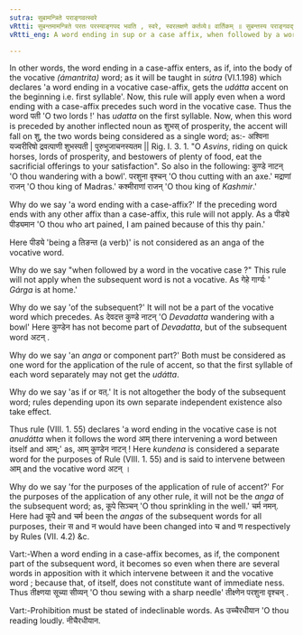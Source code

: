 ```yaml
---
sutra: सुबामन्त्रिते पराङ्गवत्स्वरे
vRtti: सुबन्तमामन्त्रिते परतः परस्याङ्गपद भवति , स्वरे, स्वरलक्षणे कर्तव्ये॥ वार्तिकम् ॥ सुबन्तस्य पराङ्गवद्भावे समानाधिकरणस्योपसंख्यानमननन्तरत्वात् ॥ वार्तिकम् ॥ अव्ययानां प्रतिषेधो वक्तव्यः ॥
vRtti_eng: A word ending in sup or a case affix, when followed by a word in the vocative case, is regarded as if it was the _anga_ or component part of such subsequent vocative word, when a rule relating to accent is to be applied.

---
```

In other words, the word ending in a case-affix enters, as if, into the body of the vocative _(ámantrita)_ word; as it will be taught in _sútra_ (VI.1.198) which declares 'a word ending in a vocative case-affix, gets the _udátta_ accent on the beginning i.e. first syllable'. Now, this rule will apply even when a word ending with a case-affix precedes such word in the vocative case. Thus the word पती 'O two lords !' has _udatta_ on the first syllable. Now, when this word is preceded by another inflected noun as शुभस् of prosperity, the accent will fall on शु, the two words being considered as a single word; as:-
अश्विना यज्वरीरिषो द्रवत्पाणी शुभस्पती | पुरुभुजाचनस्यतम || Rig. I. 3. 1.
"O _Asvins_, riding on quick horses, lords of prosperity, and bestowers of plenty of food, eat the sacrificial offerings to your satisfaction". So also in the following: कुण्डे नाटन् 'O thou wandering with a bowl'. परशुना वृश्चन् 'O thou cutting with an axe.' मद्राणां राजन् 'O thou king of Madras.' कश्मीराणां राजन् 'O thou king of _Kashmir_.'

Why do we say 'a word ending with a case-affix?' If the preceding word ends with any other affix than a case-affix, this rule will not apply. As a पीड्ये पीड्यमान 'O thou who art pained, I am pained because of this thy pain.'

Here पीड्ये 'being a तिङन्त (a verb)' is not considered as an anga of the vocative word.

Why do we say "when followed by a word in the vocative case ?" This rule will not apply when the subsequent word is not a vocative. As गेहे गार्ग्यः ' _Gárga_ is at home.'

Why do we say 'of the subsequent?' It will not be a part of the vocative word which precedes. As देवदत्त कुण्डे नाटन्  'O _Devadatta_ wandering with a bowl' Here कुण्डेन has not become part of _Devadatta_, but of the subsequent word अटन् .

Why do we say 'an _anga_ or component part?' Both must be considered as one word for the application of the rule of accent, so that the first syllable of each word separately may not get the _udátta_.

Why do we say 'as if or  वत्.' It is not altogether the body of the subsequent word; rules depending upon its own separate independent existence also take effect.

Thus rule (VIII. 1. 55) declares 'a word ending in the vocative case is not _anudátta_ when it follows the word आम् there intervening a word between itself and आम्;' as, आम् कुण्डेन नाटन् ! Here _kundena_ is considered a separate word for the purposes of Rule (VIII. 1. 55) and is said to intervene between आम् and the vocative word अटन् ।

Why do we say 'for the purposes of the application of rule of accent?' For the purposes of the application of any other rule, it will not be the _anga_ of the subsequent word; as, कूपे सिञ्चन् 'O thou sprinkling in the well.' चर्म नमन्. Here had कूपे and चर्म been the _angas_ of the subsequent words for all purposes, their स and न would have been changed into च and ण respectively by Rules (VII. 4.2) &c.

Vart:-When a word ending in a case-affix becomes, as if, the component part of the subsequent word, it becomes so even when there are several words in apposition with it which intervene between it and the vocative word ; because that, of itself, does not constitute want of immediate ness. Thus तीक्ष्णया सूच्या सीव्यन् 'O thou sewing with a sharp needle' तीक्ष्णेन परशुना वृश्चन् .

Vart:-Prohibition must be stated of indeclinable words. As उच्चैरधीयान  'O thou reading loudly. नीचैरधीयान. 
